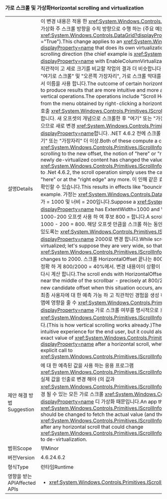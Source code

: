 ### <a name="horizontal-scrolling-and-virtualization"></a><span data-ttu-id="5fb48-101">가로 스크롤 및 가상화</span><span class="sxs-lookup"><span data-stu-id="5fb48-101">Horizontal scrolling and virtualization</span></span>

|   |   |
|---|---|
|<span data-ttu-id="5fb48-102">설명</span><span class="sxs-lookup"><span data-stu-id="5fb48-102">Details</span></span>|<span data-ttu-id="5fb48-103">이 변경 내용은 적용 한 <xref:System.Windows.Controls.ItemsControl?displayProperty=name> 자체 가상화 주 스크롤 방향을 수직 방향으로 수행 하는 (주요 예는 <xref:System.Windows.Controls.DataGrid?displayProperty=name> EnableColumnVirtualization =&quot;True&quot;).</span><span class="sxs-lookup"><span data-stu-id="5fb48-103">This change applies to an <xref:System.Windows.Controls.ItemsControl?displayProperty=name> that does its own virtualization in the direction orthogonal to the main scrolling direction (the chief example is <xref:System.Windows.Controls.DataGrid?displayProperty=name> with EnableColumnVirtualization=&quot;True&quot;).</span></span>  <span data-ttu-id="5fb48-104">특정 가로 스크롤 작업의 결과 더 직관적이 고 세로 크기를 비교할 작업의 결과 더 비슷합니다 결과가 발생할로 변경 되었습니다. 등의 작업을 &quot;여기로 스크롤&quot; 및 &quot;오른쪽 가장자리&quot;, 가로 스크롤 막대를 마우스 오른쪽 단추로 클릭 하 여 가져온 메뉴에서 이름을 사용 합니다.</span><span class="sxs-lookup"><span data-stu-id="5fb48-104">The outcome of certain horizontal scrolling operations has been changed to produce results that are more intuitive and more analogous to the results of comparable vertical operations.The operations include &quot;Scroll Here&quot; and &quot;Right Edge&quot;, to use the names from the menu obtained by right-clicking a horizontal scrollbar.</span></span>  <span data-ttu-id="5fb48-105">둘 다에 해당 연산 후보 오프셋 및 호출 <xref:System.Windows.Controls.Primitives.IScrollInfo.SetHorizontalOffset(System.Double)>합니다. 새 오프셋의 개념으로 스크롤한 후 &quot;여기&quot; 또는 &quot;가장자리&quot; 취소 가상화 된 콘텐츠의 값을 변경 되었으므로 새로 변경 <xref:System.Windows.Controls.Primitives.IScrollInfo.ExtentWidth?displayProperty=name>합니다. .NET 4.6.2 전에 스크롤 작업을 사용 하 여 후보 오프셋 아닐 경우에 &quot;여기&quot; 또는 &quot;가장자리&quot; 더 이상.</span><span class="sxs-lookup"><span data-stu-id="5fb48-105">Both of these compute a candidate offset and call <xref:System.Windows.Controls.Primitives.IScrollInfo.SetHorizontalOffset(System.Double)>.After scrolling to the new offset, the notion of &quot;here&quot; or &quot;right edge&quot; may have changed because newly de-virtualized content has changed the value of <xref:System.Windows.Controls.Primitives.IScrollInfo.ExtentWidth?displayProperty=name>.Prior to .Net 4.6.2, the scroll operation simply uses the candidate offset, even though it may not be &quot;here&quot; or at the &quot;right edge&quot; any more.</span></span>  <span data-ttu-id="5fb48-106">이 인해 같은 효과가 &quot;반송&quot; 스크롤 엄지 단추, 최상의 예제에서 확인할 수 있습니다.</span><span class="sxs-lookup"><span data-stu-id="5fb48-106">This results in effects like &quot;bouncing&quot; the scroll thumb, best illustrated by example.</span></span> <span data-ttu-id="5fb48-107">가정는 <xref:System.Windows.Controls.DataGrid?displayProperty=name> ExtentWidth가 = 1000 및 너비 = 200입니다.</span><span class="sxs-lookup"><span data-stu-id="5fb48-107">Suppose a <xref:System.Windows.Controls.DataGrid?displayProperty=name> has ExtentWidth=1000 and Width=200.</span></span>  <span data-ttu-id="5fb48-108">으로 스크롤 &quot;오른쪽 가장자리&quot; 1000-200 오프셋 사용 하 여 후보 800 = 합니다.</span><span class="sxs-lookup"><span data-stu-id="5fb48-108">A scroll to &quot;Right Edge&quot; uses candidate offset 1000 - 200 = 800.</span></span>  <span data-ttu-id="5fb48-109">해당 오프셋 만큼을 스크롤 하는 동안 새 열이 de-가상화; 매우 넓은 경우를 생각해 있도록는 <xref:System.Windows.Controls.Primitives.IScrollInfo.ExtentWidth?displayProperty=name> 2000로 변경 합니다.</span><span class="sxs-lookup"><span data-stu-id="5fb48-109">While scrolling to that offset, new columns are de- virtualized; let's suppose they are very wide, so that the <xref:System.Windows.Controls.Primitives.IScrollInfo.ExtentWidth?displayProperty=name> changes to 2000.</span></span>  <span data-ttu-id="5fb48-110">스크롤 HorizontalOffset 끝나는 800와 thumb = &quot;반송&quot; 다시-스크롤 막대의 가운데 정확 하 게 800/2000 = 40%에서. 변경 내용이이 상황이 발생 하 고 다시 시도 하는 경우 새 후보 오프셋을 다시 계산 합니다.</span><span class="sxs-lookup"><span data-stu-id="5fb48-110">The scroll ends with HorizontalOffset=800, and the thumb &quot;bounces&quot; back to near the middle of the scrollbar - precisely at 800/2000 = 40%.The change is to recompute a new candidate offset when this situation occurs, and try again.</span></span> <span data-ttu-id="5fb48-111">(이 세로 스크롤 이미 작동 합니다.) 최종 사용자에 대 한 예측 가능 하 고 직관적인 경험을 생성 하는 변경 하지만의 정확한 값에 의존 하는 모든 앱에 영향을 줄 수 <xref:System.Windows.Controls.Primitives.IScrollInfo.HorizontalOffset?displayProperty=name> 가로 스크롤 여부를 명시적으로 호출 하 여 최종 사용자가 호출 후 <xref:System.Windows.Controls.Primitives.IScrollInfo.SetHorizontalOffset(System.Double)>합니다.</span><span class="sxs-lookup"><span data-stu-id="5fb48-111">(This is how vertical scrolling works already.)The change produces a more predictable and intuitive experience for the end user, but it could also affect any app that depends on the exact value of <xref:System.Windows.Controls.Primitives.IScrollInfo.HorizontalOffset?displayProperty=name> after a horizontal scroll, whether invoked by the end user or by an explicit call to <xref:System.Windows.Controls.Primitives.IScrollInfo.SetHorizontalOffset(System.Double)>.</span></span>|
|<span data-ttu-id="5fb48-112">제안 해결 방법</span><span class="sxs-lookup"><span data-stu-id="5fb48-112">Suggestion</span></span>|<span data-ttu-id="5fb48-113">에 대 한 예측된 값을 사용 하는 응용 프로그램 <xref:System.Windows.Controls.Primitives.IScrollInfo.HorizontalOffset?displayProperty=name> 실제 값을 인출로 변경 해야 (의 값과 <xref:System.Windows.Controls.Primitives.IScrollInfo.ExtentWidth?displayProperty=name>) 후 변경 될 수 있는 모든 가로 스크롤 <xref:System.Windows.Controls.Primitives.IScrollInfo.ExtentWidth?displayProperty=name> 디 가상화 때문입니다.</span><span class="sxs-lookup"><span data-stu-id="5fb48-113">An app that uses a predicted value for <xref:System.Windows.Controls.Primitives.IScrollInfo.HorizontalOffset?displayProperty=name> should be changed to fetch the actual value (and the value of <xref:System.Windows.Controls.Primitives.IScrollInfo.ExtentWidth?displayProperty=name>) after any horizontal scroll that could change <xref:System.Windows.Controls.Primitives.IScrollInfo.ExtentWidth?displayProperty=name> due to de-virtualization.</span></span>|
|<span data-ttu-id="5fb48-114">범위</span><span class="sxs-lookup"><span data-stu-id="5fb48-114">Scope</span></span>|<span data-ttu-id="5fb48-115">부</span><span class="sxs-lookup"><span data-stu-id="5fb48-115">Minor</span></span>|
|<span data-ttu-id="5fb48-116">버전</span><span class="sxs-lookup"><span data-stu-id="5fb48-116">Version</span></span>|<span data-ttu-id="5fb48-117">4.6.2</span><span class="sxs-lookup"><span data-stu-id="5fb48-117">4.6.2</span></span>|
|<span data-ttu-id="5fb48-118">형식</span><span class="sxs-lookup"><span data-stu-id="5fb48-118">Type</span></span>|<span data-ttu-id="5fb48-119">런타임</span><span class="sxs-lookup"><span data-stu-id="5fb48-119">Runtime</span></span>|
|<span data-ttu-id="5fb48-120">영향을 받는 API</span><span class="sxs-lookup"><span data-stu-id="5fb48-120">Affected APIs</span></span>|<ul><li><xref:System.Windows.Controls.Primitives.IScrollInfo?displayProperty=nameWithType></li></ul>|


